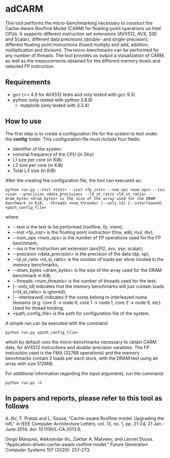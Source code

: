 # adCARM

This tool performs the micro-benchmarking necessary to constuct the Cache-Aware Roofline Model (CARM) for floating-point operations on Intel CPUs. It supports different instruction set extensions (AVX512, AVX, SSE and Scalar), different data precisions (double- and single-precision), different floating point instructions (fused multiply and add, addition, multiplication and division). The micro-benchmarks can be performed for any number of threads. The tool provides as output a vizualization of CARM, as well as the measurements obtained for the different memory levels and selected FP instruction.

## Requirements
- gcc (>= 4.9 for AVX512 tests and only tested with gcc 9.3)
- python (only tested with python 3.8.8)
    - matplolib (only tested with 3.3.4)

## How to use

The first step is to create a configuration file for the system to test under the **config** folder. This configuration file must include four fields:
- identifier of the system
- nominal frequency of the CPU (in Ghz)
- L1 size per core (in KiB)
- L2 size per core (in KiB)
- Total L3 size (in KiB)

After the creating the configuration file, the tool can executed as:

```
python run.py --test <test> --inst <fp_inst> --num_ops <num_ops> --isa <isa> --precision <data_precision> --ld_st_ratio <ld_st_ratio> --dram_bytes <dram_bytes> is the size of the array used for the DRAM benchmark in KiB; --threads <num_threads> [--only_ld] [--interleaved] <path_config_file>
```

where
 - --test <test> is the test to be performed (roofline, fp, mem);
 - --inst <fp_inst> is the floating point instruction (fma, add, mul, div);
 - --num_ops <num_ops> is the number of FP operations used for the FP benchmark;
 - --isa <isa> is the instruction set extension (avx512, avx, sse, scalar);
 - --precision <data_precision> is the precision of the data (dp, sp);
 - --ld_st_ratio <ld_st_ratio> is the number of loads per store involed in the memory benchmarks;
 - --dram_bytes <dram_bytes> is the size of the array used for the DRAM benchmark in KiB;
 - --threads <num_threads> is the number of threads used for the test;
 - [--only_ld] indicates that the memory benchmarks will just contain loads (<ld_st_ratio> is ignored);
 - [--interleaved] indicates if the cores belong to interleaved numa domains (e.g. core 0 -> node 0, core 1 -> node 1, core 2 -> node 0, etc). Used for thread binding;
 - <path_config_file> is the path for configuration file of the system.


A simple run can be executed with the command

```
python run.py <path_config_file>
```

which by default runs the micro-benchmarks necessary to obtain CARM data, for AVX512 instructions and double-precision varaibles. The FP instruction used is the FMA (32768 operations) and the memory benchmarks contain 2 loads per each store, with the DRAM test using an array with size 512MiB. 


For additional information regarding the input arguments, run the command:

```
python run.py -h
```

## In papers and reports, please refer to this tool as follows

A. Ilic, F. Pratas and L. Sousa, "Cache-aware Roofline model: Upgrading the loft," in IEEE Computer Architecture Letters, vol. 13, no. 1, pp. 21-24, 21 Jan.-June 2014, doi: 10.1109/L-CA.2013.6.

Diogo Marques, Aleksandar Ilic, Zakhar A. Matveev, and Leonel Sousa. "Application-driven cache-aware roofline model." Future Generation Computer Systems 107 (2020): 257-273.